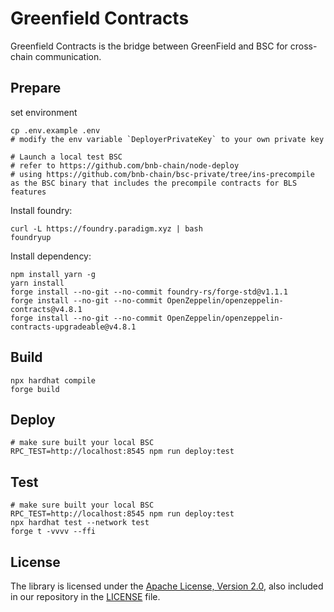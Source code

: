 # Greenfield Contracts
Greenfield Contracts is the bridge between GreenField and BSC for cross-chain communication.

## Prepare

set environment
```shell
cp .env.example .env
# modify the env variable `DeployerPrivateKey` to your own private key

# Launch a local test BSC
# refer to https://github.com/bnb-chain/node-deploy
# using https://github.com/bnb-chain/bsc-private/tree/ins-precompile as the BSC binary that includes the precompile contracts for BLS features 
```

Install foundry:
```shell script
curl -L https://foundry.paradigm.xyz | bash
foundryup
```

Install dependency:
```shell
npm install yarn -g
yarn install
forge install --no-git --no-commit foundry-rs/forge-std@v1.1.1
forge install --no-git --no-commit OpenZeppelin/openzeppelin-contracts@v4.8.1
forge install --no-git --no-commit OpenZeppelin/openzeppelin-contracts-upgradeable@v4.8.1
```

## Build
```shell
npx hardhat compile
forge build
```

## Deploy
```shell
# make sure built your local BSC
RPC_TEST=http://localhost:8545 npm run deploy:test
```

## Test
```shell
# make sure built your local BSC  
RPC_TEST=http://localhost:8545 npm run deploy:test
npx hardhat test --network test
forge t -vvvv --ffi
```

## License
The library is licensed under the [Apache License, Version 2.0](https://www.apache.org/licenses/LICENSE-2.0),
also included in our repository in the [LICENSE](LICENSE) file.
